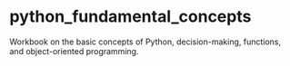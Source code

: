 # python_fundamental_concepts
Workbook on the basic concepts of Python, decision-making, functions, and object-oriented programming.
